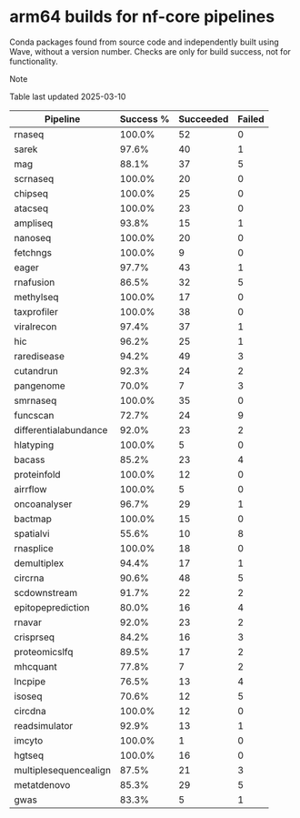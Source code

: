# arm64 builds for nf-core pipelines

Conda packages found from source code and independently built using Wave, without a version number.
Checks are only for build success, not for functionality.

> [!NOTE]
> Table last updated 2025-03-10

| Pipeline | Success % | Succeeded | Failed |
|----------|-----------|-----------|--------|
| rnaseq | 100.0% | 52 | 0 |
| sarek | 97.6% | 40 | 1 |
| mag | 88.1% | 37 | 5 |
| scrnaseq | 100.0% | 20 | 0 |
| chipseq | 100.0% | 25 | 0 |
| atacseq | 100.0% | 23 | 0 |
| ampliseq | 93.8% | 15 | 1 |
| nanoseq | 100.0% | 20 | 0 |
| fetchngs | 100.0% | 9 | 0 |
| eager | 97.7% | 43 | 1 |
| rnafusion | 86.5% | 32 | 5 |
| methylseq | 100.0% | 17 | 0 |
| taxprofiler | 100.0% | 38 | 0 |
| viralrecon | 97.4% | 37 | 1 |
| hic | 96.2% | 25 | 1 |
| raredisease | 94.2% | 49 | 3 |
| cutandrun | 92.3% | 24 | 2 |
| pangenome | 70.0% | 7 | 3 |
| smrnaseq | 100.0% | 35 | 0 |
| funcscan | 72.7% | 24 | 9 |
| differentialabundance | 92.0% | 23 | 2 |
| hlatyping | 100.0% | 5 | 0 |
| bacass | 85.2% | 23 | 4 |
| proteinfold | 100.0% | 12 | 0 |
| airrflow | 100.0% | 5 | 0 |
| oncoanalyser | 96.7% | 29 | 1 |
| bactmap | 100.0% | 15 | 0 |
| spatialvi | 55.6% | 10 | 8 |
| rnasplice | 100.0% | 18 | 0 |
| demultiplex | 94.4% | 17 | 1 |
| circrna | 90.6% | 48 | 5 |
| scdownstream | 91.7% | 22 | 2 |
| epitopeprediction | 80.0% | 16 | 4 |
| rnavar | 92.0% | 23 | 2 |
| crisprseq | 84.2% | 16 | 3 |
| proteomicslfq | 89.5% | 17 | 2 |
| mhcquant | 77.8% | 7 | 2 |
| lncpipe | 76.5% | 13 | 4 |
| isoseq | 70.6% | 12 | 5 |
| circdna | 100.0% | 12 | 0 |
| readsimulator | 92.9% | 13 | 1 |
| imcyto | 100.0% | 1 | 0 |
| hgtseq | 100.0% | 16 | 0 |
| multiplesequencealign | 87.5% | 21 | 3 |
| metatdenovo | 85.3% | 29 | 5 |
| gwas | 83.3% | 5 | 1 |
